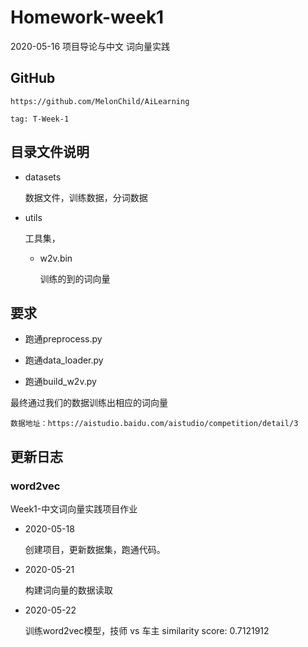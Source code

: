# Homework-week1
2020-05-16 项目导论与中文 词向量实践

## GitHub

    https://github.com/MelonChild/AiLearning    
    
    tag: T-Week-1

## 目录文件说明

+ datasets
  
  数据文件，训练数据，分词数据
  
+ utils

  工具集，
  
  + w2v.bin
  
    训练的到的词向量  

## 要求

- 跑通preprocess.py

- 跑通data_loader.py

- 跑通build_w2v.py

最终通过我们的数据训练出相应的词向量

    数据地址：https://aistudio.baidu.com/aistudio/competition/detail/3

## 更新日志

### word2vec

Week1-中文词向量实践项目作业

+ 2020-05-18

  创建项目，更新数据集，跑通代码。
  
+ 2020-05-21
   
  构建词向量的数据读取
  
+ 2020-05-22
   
  训练word2vec模型，技师 vs 车主 similarity score: 0.7121912

